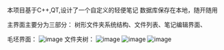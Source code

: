 本项目基于C++,QT,设计了一个自定义的轻便笔记
数据库保存在本地，随开随用

主界面主要分为三部分：
  树形文件夹系统结构、文件列表、笔记编辑界面、

毛坯界面：
![image](https://github.com/wowwangchen/ConvNotes/assets/130348678/be689d92-0048-4c88-9688-23f6fd82e9c8)
文件夹树：
![image](https://github.com/wowwangchen/ConvNotes/assets/130348678/1d489a6c-82bc-4d40-be0b-b8e3e1c9bc86)
![image](https://github.com/wowwangchen/ConvNotes/assets/130348678/143096ae-6369-4ac6-b952-9c7ee7588280)
![image](https://github.com/wowwangchen/ConvNotes/assets/130348678/058b5067-582e-4e5b-a9c5-b3048cb9a15e)




